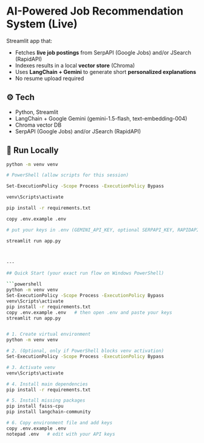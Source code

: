 # AI-Powered Job Recommendation System (Live)

Streamlit app that:
- Fetches **live job postings** from SerpAPI (Google Jobs) and/or JSearch (RapidAPI)
- Indexes results in a local **vector store** (Chroma)
- Uses **LangChain + Gemini** to generate short **personalized explanations**
- No resume upload required

## ⚙️ Tech
- Python, Streamlit
- LangChain + Google Gemini (gemini-1.5-flash, text-embedding-004)
- Chroma vector DB
- SerpAPI (Google Jobs) and/or JSearch (RapidAPI)

## 🚀 Run Locally

```bash
python -m venv venv

# PowerShell (allow scripts for this session)

Set-ExecutionPolicy -Scope Process -ExecutionPolicy Bypass

venv\Scripts\activate

pip install -r requirements.txt

copy .env.example .env

# put your keys in .env (GEMINI_API_KEY, optional SERPAPI_KEY, RAPIDAPI_KEY)

streamlit run app.py



---

## Quick Start (your exact run flow on Windows PowerShell)

```powershell
python -m venv venv
Set-ExecutionPolicy -Scope Process -ExecutionPolicy Bypass
venv\Scripts\activate
pip install -r requirements.txt
copy .env.example .env   # then open .env and paste your keys
streamlit run app.py


# 1. Create virtual environment
python -m venv venv

# 2. (Optional, only if PowerShell blocks venv activation)
Set-ExecutionPolicy -Scope Process -ExecutionPolicy Bypass

# 3. Activate venv
venv\Scripts\activate

# 4. Install main dependencies
pip install -r requirements.txt

# 5. Install missing packages
pip install faiss-cpu
pip install langchain-community

# 6. Copy environment file and add keys
copy .env.example .env
notepad .env   # edit with your API keys


